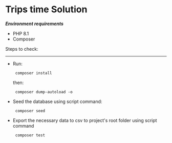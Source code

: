 Trips time Solution
===================

***Environment requirements***
- PHP 8.1
- Composer


Steps to check:
____
- Run:
  ```
   composer install 
  ```
  then:
  ```
   composer dump-autoload -o 
  ```
- Seed the database using script command:
  ```
   composer seed 
  ```
- Export the necessary data to csv to project's root folder using script command
  ```
   composer test 
  ```